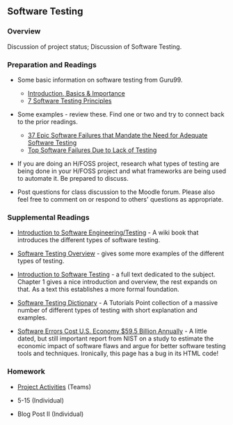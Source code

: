 ## Software Testing

### Overview

Discussion of project status; Discussion of Software Testing.

### Preparation and Readings

* Some basic information on software testing from Guru99.
  * [Introduction, Basics & Importance](https://www.guru99.com/software-testing-introduction-importance.html)
  * [7 Software Testing Principles](https://www.guru99.com/software-testing-seven-principles.html)

* Some examples - review these. Find one or two and try to connect back to the prior readings.
  * [37 Epic Software Failures that Mandate the Need for Adequate Software Testing](https://www.cigniti.com/blog/37-software-failures-inadequate-software-testing/)
  * [Top Software Failures Due to Lack of Testing](https://www.bugraptors.com/blog/top-software-failures-due-to-lack-of-testing)

* If you are doing an H/FOSS project, research what types of testing are being done in your H/FOSS project and what frameworks are being used to automate it. Be prepared to discuss.

* Post questions for class discussion to the Moodle forum. Please also
  feel free to comment on or respond to others' questions as
  appropriate.

### Supplemental Readings

* [Introduction to Software Engineering/Testing](https://en.wikibooks.org/wiki/Introduction_to_Software_Engineering/Testing) - A wiki book that introduces the different types of software testing.

* [Software Testing Overview](https://www.researchgate.net/profile/David_Young30/publication/273319104_Software_Testing_Overview/links/54fe04680cf2741b69ef9a38/Software-Testing-Overview.pdf) - gives some more examples of the different types of testing.

* [Introduction to Software Testing](http://www.cse.hcmut.edu.vn/~hiep/KiemthuPhanmem/Tailieuthamkhao/Introduction%20to%20Software%20Testing.pdf) - a full text dedicated to the subject. Chapter 1 gives a nice introduction and overview, the rest expands on that.  As a text this establishes a more formal foundation.

* [Software Testing Dictionary](http://www.tutorialspoint.com/software_testing_dictionary/) - A Tutorials Point collection of a massive number of different types of testing with short explanation and examples.

* [Software Errors Cost U.S. Economy $59.5 Billion Annually](http://www.abeacha.com/NIST_press_release_bugs_cost.htm) - A little dated, but still important report from NIST on a study to estimate the economic impact of software flaws and argue for better software testing tools and techniques. Ironically, this page has a bug in its HTML code!

### Homework

- [Project Activities](projActivities.md) (Teams)

- 5-15 (Individual)

- Blog Post II (Individual)
